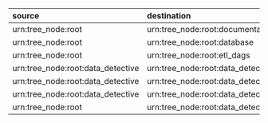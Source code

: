 | source                            | destination                                      | type     | loaded_by        | attribute   |
|:----------------------------------|:-------------------------------------------------|:---------|:-----------------|:------------|
| urn:tree_node:root                | urn:tree_node:root:documentation                 | Contains | dd_load_dds_root |             |
| urn:tree_node:root                | urn:tree_node:root:database                      | Contains | dd_load_dds_root |             |
| urn:tree_node:root                | urn:tree_node:root:etl_dags                      | Contains | dd_load_dds_root |             |
| urn:tree_node:root:data_detective | urn:tree_node:root:data_detective:logical_model  | Contains | dd_load_dds_root |             |
| urn:tree_node:root:data_detective | urn:tree_node:root:data_detective:physical_model | Contains | dd_load_dds_root |             |
| urn:tree_node:root:data_detective | urn:tree_node:root:data_detective:dags           | Contains | dd_load_dds_root |             |
| urn:tree_node:root                | urn:tree_node:root:data_detective                | Contains | dd_load_dds_root |             |